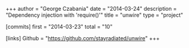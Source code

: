 +++
author = "George Czabania"
date = "2014-03-24"
description = "Dependency injection with 'require()'"
title = "unwire"
type = "project"

[commits]
  first = "2014-03-23"
  total = "10"

[links]
  Github = "https://github.com/stayradiated/unwire"
+++

